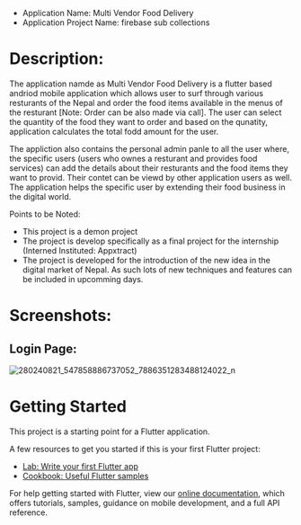 - Application Name: Multi Vendor Food Delivery
- Application Project Name: firebase sub collections 

# Description:

The application namde as Multi Vendor Food Delivery is a flutter based andriod mobile application 
which allows user to surf through various resturants of the Nepal and order the food items available
in the menus of the resturant [Note: Order can be also made via call]. The user can select the quantity 
of the food they want to order and based on the qunatity, application calculates the total fodd
amount for the user.

The appliction also contains the personal admin panle to all the user where, the specific users 
(users who ownes a resturant and provides food services) can add the details about their resturants
and the food items they want to provid. Their contet can be viewd by other application users as well.
The application helps the specific user by extending their food business in the digital world.


Points to be Noted:
- This project is a demon project
- The project is develop specifically as a final project for the internship (Interned Instituted: Appxtract)
- The project is developed for the introduction of the new idea in the digital market of Nepal. As such lots 
  of new techniques and features can be included in upcomming days.

# Screenshots:
## Login Page:
![280240821_547858886737052_7886351283488124022_n](https://user-images.githubusercontent.com/80190934/167854072-11d066e1-a8fd-43a0-a00d-b6e117e37597.jpg)

# Getting Started

This project is a starting point for a Flutter application.

A few resources to get you started if this is your first Flutter project:

- [Lab: Write your first Flutter app](https://flutter.dev/docs/get-started/codelab)
- [Cookbook: Useful Flutter samples](https://flutter.dev/docs/cookbook)

For help getting started with Flutter, view our
[online documentation](https://flutter.dev/docs), which offers tutorials,
samples, guidance on mobile development, and a full API reference.

